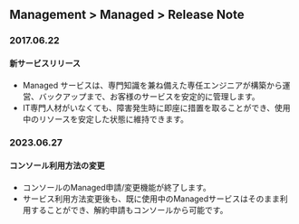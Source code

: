 ## Management > Managed > Release Note

### 2017.06.22
#### 新サービスリリース
* Managed サービスは、専門知識を兼ね備えた専任エンジニアが構築から運営、バックアップまで、お客様のサービスを安定的に管理します。
* IT専門人材がいなくても、障害発生時に即座に措置を取ることができ、使用中のリソースを安定した状態に維持できます。

### 2023.06.27
#### コンソール利用方法の変更
* コンソールのManaged申請/変更機能が終了します。
* サービス利用方法変更後も、既に使用中のManagedサービスはそのまま利用することができ、解約申請もコンソールから可能です。